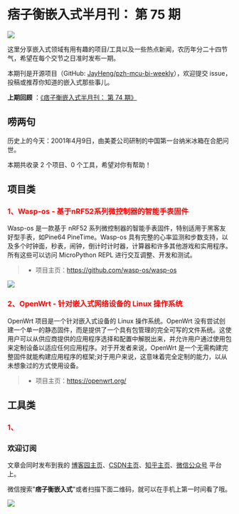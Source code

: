 # 痞子衡嵌入式半月刊： 第 75 期

![](http://henjay724.com/image/cnblogs/pzh_mcu_bi_weekly.PNG)

这里分享嵌入式领域有用有趣的项目/工具以及一些热点新闻，农历年分二十四节气，希望在每个交节之日准时发布一期。

本期刊是开源项目（GitHub: [JayHeng/pzh-mcu-bi-weekly](https://github.com/JayHeng/pzh-mcu-bi-weekly)），欢迎提交 issue，投稿或推荐你知道的嵌入式那些事儿。

**上期回顾** ：[《痞子衡嵌入式半月刊： 第 74 期》](https://www.cnblogs.com/henjay724/p/17238392.html)

## 唠两句

历史上的今天：2001年4月9日，由美菱公司研制的中国第一台纳米冰箱在合肥问世。

本期共收录 2 个项目、0 个工具，希望对你有帮助！

## 项目类

### <font color="red">1、Wasp-os - 基于nRF52系列微控制器的智能手表固件</font>

Wasp-os 是一款基于 nRF52 系列微控制器的智能手表固件，特别适用于黑客友好型手表，如Pine64 PineTime。Wasp-os 具有完整的心率监测和步数支持，以及多个时钟面，秒表，闹钟，倒计时计时器，计算器和许多其他游戏和实用程序。所有这些可以访问 MicroPython REPL 进行交互调整、开发和测试。

> * 项目主页：https://github.com/wasp-os/wasp-os

![](http://henjay724.com/image/biweekly20230409/Wasp-os.PNG)

### <font color="red">2、OpenWrt - 针对嵌入式网络设备的 Linux 操作系统</font>

OpenWrt 项目是一个针对嵌入式设备的 Linux 操作系统。OpenWrt 没有尝试创建一个单一的静态固件，而是提供了一个具有包管理的完全可写的文件系统。这使用户可以从供应商提供的应用程序选择和配置中解脱出来，并允许用户通过使用包来定制设备以适应任何应用程序。对于开发者来说，OpenWrt 是一个无需构建完整固件就能构建应用程序的框架;对于用户来说，这意味着完全定制的能力，以从未想象过的方式使用设备。

> * 项目主页：https://openwrt.org/

## 工具类

### <font color="red">1、</font>


### 欢迎订阅

文章会同时发布到我的 [博客园主页](https://www.cnblogs.com/henjay724/)、[CSDN主页](https://blog.csdn.net/henjay724)、[知乎主页](https://www.zhihu.com/people/henjay724)、[微信公众号](http://weixin.sogou.com/weixin?type=1&query=痞子衡嵌入式) 平台上。

微信搜索"__痞子衡嵌入式__"或者扫描下面二维码，就可以在手机上第一时间看了哦。

![](http://henjay724.com/image/github/pzhMcu_qrcode_258x258.jpg)

